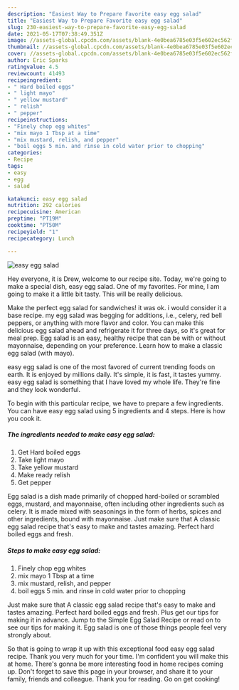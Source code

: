 ```yaml
---
description: "Easiest Way to Prepare Favorite easy egg salad"
title: "Easiest Way to Prepare Favorite easy egg salad"
slug: 230-easiest-way-to-prepare-favorite-easy-egg-salad
date: 2021-05-17T07:38:49.351Z
image: //assets-global.cpcdn.com/assets/blank-4e0bea6785e03f5e602ec562f230caae08da540cada707380b4fe1bbebba43da.png
thumbnail: //assets-global.cpcdn.com/assets/blank-4e0bea6785e03f5e602ec562f230caae08da540cada707380b4fe1bbebba43da.png
cover: //assets-global.cpcdn.com/assets/blank-4e0bea6785e03f5e602ec562f230caae08da540cada707380b4fe1bbebba43da.png
author: Eric Sparks
ratingvalue: 4.5
reviewcount: 41493
recipeingredient:
- " Hard boiled eggs"
- " light mayo"
- " yellow mustard"
- " relish"
- " pepper"
recipeinstructions:
- "Finely chop egg whites"
- "mix mayo 1 Tbsp at a time"
- "mix mustard, relish, and pepper"
- "boil eggs 5 min. and rinse in cold water prior to chopping"
categories:
- Recipe
tags:
- easy
- egg
- salad

katakunci: easy egg salad 
nutrition: 292 calories
recipecuisine: American
preptime: "PT19M"
cooktime: "PT50M"
recipeyield: "1"
recipecategory: Lunch

---
```



![easy egg salad](//assets-global.cpcdn.com/assets/blank-4e0bea6785e03f5e602ec562f230caae08da540cada707380b4fe1bbebba43da.png)

Hey everyone, it is Drew, welcome to our recipe site. Today, we're going to make a special dish, easy egg salad. One of my favorites. For mine, I am going to make it a little bit tasty. This will be really delicious.

Make the perfect egg salad for sandwiches! it was ok. i would consider it a base recipe. my egg salad was begging for additions, i.e., celery, red bell peppers, or anything with more flavor and color. You can make this delicious egg salad ahead and refrigerate it for three days, so it&#39;s great for meal prep. Egg salad is an easy, healthy recipe that can be with or without mayonnaise, depending on your preference. Learn how to make a classic egg salad (with mayo).

easy egg salad is one of the most favored of current trending foods on earth. It is enjoyed by millions daily. It's simple, it is fast, it tastes yummy. easy egg salad is something that I have loved my whole life. They're fine and they look wonderful.


To begin with this particular recipe, we have to prepare a few ingredients. You can have easy egg salad using 5 ingredients and 4 steps. Here is how you cook it.

<!--inarticleads1-->

##### The ingredients needed to make easy egg salad:

1. Get  Hard boiled eggs
1. Take  light mayo
1. Take  yellow mustard
1. Make ready  relish
1. Get  pepper


Egg salad is a dish made primarily of chopped hard-boiled or scrambled eggs, mustard, and mayonnaise, often including other ingredients such as celery. It is made mixed with seasonings in the form of herbs, spices and other ingredients, bound with mayonnaise. Just make sure that A classic egg salad recipe that&#39;s easy to make and tastes amazing. Perfect hard boiled eggs and fresh. 

<!--inarticleads2-->

##### Steps to make easy egg salad:

1. Finely chop egg whites
1. mix mayo 1 Tbsp at a time
1. mix mustard, relish, and pepper
1. boil eggs 5 min. and rinse in cold water prior to chopping


Just make sure that A classic egg salad recipe that&#39;s easy to make and tastes amazing. Perfect hard boiled eggs and fresh. Plus get our tips for making it in advance. Jump to the Simple Egg Salad Recipe or read on to see our tips for making it. Egg salad is one of those things people feel very strongly about. 

So that is going to wrap it up with this exceptional food easy egg salad recipe. Thank you very much for your time. I'm confident you will make this at home. There's gonna be more interesting food in home recipes coming up. Don't forget to save this page in your browser, and share it to your family, friends and colleague. Thank you for reading. Go on get cooking!
